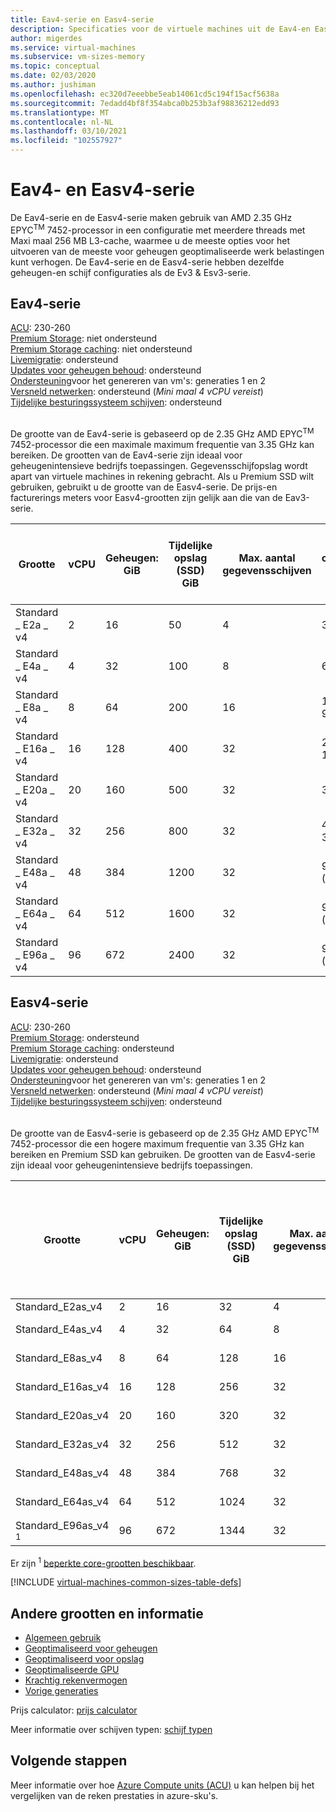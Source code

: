 ```yaml
---
title: Eav4-serie en Easv4-serie
description: Specificaties voor de virtuele machines uit de Eav4-en Easv4-serie.
author: migerdes
ms.service: virtual-machines
ms.subservice: vm-sizes-memory
ms.topic: conceptual
ms.date: 02/03/2020
ms.author: jushiman
ms.openlocfilehash: ec320d7eeebbe5eab14061cd5c194f15acf5638a
ms.sourcegitcommit: 7edadd4bf8f354abca0b253b3af98836212edd93
ms.translationtype: MT
ms.contentlocale: nl-NL
ms.lasthandoff: 03/10/2021
ms.locfileid: "102557927"
---
```

# <a name="eav4-and-easv4-series"></a>Eav4- en Easv4-serie

De Eav4-serie en de Easv4-serie maken gebruik van AMD 2.35 GHz EPYC<sup>TM</sup> 7452-processor in een configuratie met meerdere threads met Maxi maal 256 MB L3-cache, waarmee u de meeste opties voor het uitvoeren van de meeste voor geheugen geoptimaliseerde werk belastingen kunt verhogen. De Eav4-serie en de Easv4-serie hebben dezelfde geheugen-en schijf configuraties als de Ev3 & Esv3-serie.

## <a name="eav4-series"></a>Eav4-serie

[ACU](acu.md): 230-260<br>
[Premium Storage](premium-storage-performance.md): niet ondersteund<br>
[Premium Storage caching](premium-storage-performance.md): niet ondersteund<br>
[Livemigratie](maintenance-and-updates.md): ondersteund<br>
[Updates voor geheugen behoud](maintenance-and-updates.md): ondersteund<br>
[Ondersteuning](generation-2.md)voor het genereren van vm's: generaties 1 en 2<br>
[Versneld netwerken](../virtual-network/create-vm-accelerated-networking-cli.md): ondersteund (*Mini maal 4 vCPU vereist*)<br>
[Tijdelijke besturingssysteem schijven](ephemeral-os-disks.md): ondersteund <br>
<br>

De grootte van de Eav4-serie is gebaseerd op de 2.35 GHz AMD EPYC<sup>TM</sup> 7452-processor die een maximale maximum frequentie van 3.35 GHz kan bereiken. De grootten van de Eav4-serie zijn ideaal voor geheugenintensieve bedrijfs toepassingen. Gegevensschijfopslag wordt apart van virtuele machines in rekening gebracht. Als u Premium SSD wilt gebruiken, gebruikt u de grootte van de Easv4-serie. De prijs-en facturerings meters voor Easv4-grootten zijn gelijk aan die van de Eav3-serie.

| Grootte | vCPU | Geheugen: GiB | Tijdelijke opslag (SSD) GiB | Max. aantal gegevensschijven | Maximale tijdelijke opslagdoorvoer: IOPS / MBps lezen / MBps schrijven | Max. aantal NIC's | Verwachte netwerk bandbreedte (Mbps) |
| -----|-----|-----|-----|-----|-----|-----|-----|
| Standard \_ E2a \_ v4|2|16|50|4|3000 / 46 / 23|2 | 800 |
| Standard \_ E4a \_ v4|4|32|100|8|6000 / 93 / 46|2 | 1600 |
| Standard \_ E8a \_ v4|8|64|200|16|12.000 / 187 / 93|4 | 3200 |
| Standard \_ E16a \_ v4|16|128|400|32|24.000 / 375 / 187|8 | 6400 |
| Standard \_ E20a \_ v4|20|160|500|32|30000/468/234|8 | 8000 |
| Standard \_ E32a \_ v4|32|256|800|32|48.000 / 750 / 375|8 | 12800 |
| Standard \_ E48a \_ v4|48|384|1200|32|96000/1000 (500)|8 | 19200 |
| Standard \_ E64a \_ v4|64|512|1600|32|96000/1000 (500)|8 | 25600 |
| Standard \_ E96a \_ v4|96|672|2400|32|96000/1000 (500)|8 | 32000 |

## <a name="easv4-series"></a>Easv4-serie

[ACU](acu.md): 230-260<br>
[Premium Storage](premium-storage-performance.md): ondersteund<br>
[Premium Storage caching](premium-storage-performance.md): ondersteund<br>
[Livemigratie](maintenance-and-updates.md): ondersteund<br>
[Updates voor geheugen behoud](maintenance-and-updates.md): ondersteund<br>
[Ondersteuning](generation-2.md)voor het genereren van vm's: generaties 1 en 2<br>
[Versneld netwerken](../virtual-network/create-vm-accelerated-networking-cli.md): ondersteund (*Mini maal 4 vCPU vereist*)<br>
[Tijdelijke besturingssysteem schijven](ephemeral-os-disks.md): ondersteund <br>
<br>

De grootte van de Easv4-serie is gebaseerd op de 2.35 GHz AMD EPYC<sup>TM</sup> 7452-processor die een hogere maximum frequentie van 3.35 GHz kan bereiken en Premium SSD kan gebruiken. De grootten van de Easv4-serie zijn ideaal voor geheugenintensieve bedrijfs toepassingen.

| Grootte | vCPU | Geheugen: GiB | Tijdelijke opslag (SSD) GiB | Max. aantal gegevensschijven | Maximale doorvoer voor schijven met caching en tijdelijke opslag: IOPS / MBps (cachegrootte in GiB) | Max. doorvoer voor schijf zonder caching: IOPS/MBps | Max. aantal NIC's | Verwachte netwerk bandbreedte (Mbps) |
|-----|-----|-----|-----|-----|-----|-----|-----|-----|
| Standard_E2as_v4|2|16|32|4|4000/32 (50)|3200/48|2 | 800 |
| Standard_E4as_v4|4|32|64|8|8000/64 (100)|6400/96|2 | 1600 |
| Standard_E8as_v4|8|64|128|16|16000/128 (200)|12800/192|4 | 3200 |
| Standard_E16as_v4|16|128|256|32|32000/255 (400)|25600/384|8 | 6400 |
| Standard_E20as_v4|20|160|320|32|40000/320 (500)|32000/480|8 | 8000 |
| Standard_E32as_v4|32|256|512|32|64000/510 (800)|51200/768|8 | 12800 |
| Standard_E48as_v4|48|384|768|32|96000/1020 (1200)|76800/1148|8 | 19200 |
| Standard_E64as_v4|64|512|1024|32|128000/1020 (1600)|80000/1200|8 | 25600 |
| Standard_E96as_v4 <sup>1</sup>|96|672|1344|32|192000/1020 (2400)|80000/1200|8 | 32000 |

Er zijn <sup>1</sup> [beperkte core-grootten beschikbaar](./constrained-vcpu.md).

[!INCLUDE [virtual-machines-common-sizes-table-defs](../../includes/virtual-machines-common-sizes-table-defs.md)]

## <a name="other-sizes-and-information"></a>Andere grootten en informatie

- [Algemeen gebruik](sizes-general.md)
- [Geoptimaliseerd voor geheugen](sizes-memory.md)
- [Geoptimaliseerd voor opslag](sizes-storage.md)
- [Geoptimaliseerde GPU](sizes-gpu.md)
- [Krachtig rekenvermogen](sizes-hpc.md)
- [Vorige generaties](sizes-previous-gen.md)

Prijs calculator: [prijs calculator](https://azure.microsoft.com/pricing/calculator/)

Meer informatie over schijven typen: [schijf typen](./disks-types.md#ultra-disk)

## <a name="next-steps"></a>Volgende stappen

Meer informatie over hoe [Azure Compute units (ACU)](acu.md) u kan helpen bij het vergelijken van de reken prestaties in azure-sku's.
